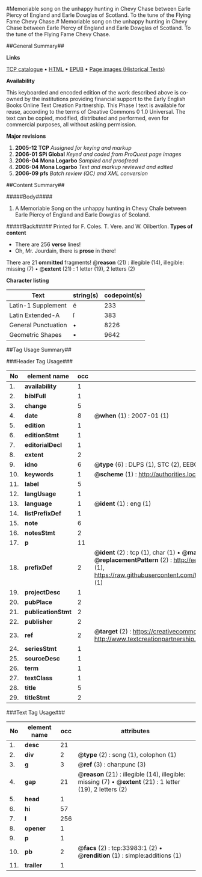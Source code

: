 #Memoriable song on the unhappy hunting in Chevy Chase between Earle Piercy of England and Earle Dowglas of Scotland. To the tune of the Flying Fame Chevy Chase.#
Memoriable song on the unhappy hunting in Chevy Chase between Earle Piercy of England and Earle Dowglas of Scotland. To the tune of the Flying Fame
Chevy Chase.

##General Summary##

**Links**

[TCP catalogue](http://www.ota.ox.ac.uk/tcp/)  • 
[HTML](http://tei.it.ox.ac.uk/tcp/Texts-HTML/free/A50/A50587.html)  • 
[EPUB](http://tei.it.ox.ac.uk/tcp/Texts-EPUB/free/A50/A50587.epub) • 
[Page images (Historical Texts)](https://data.historicaltexts.jisc.ac.uk/view?pubId=eebo-99829543e&pageId=eebo-99829543e-33983-1)

**Availability**

This keyboarded and encoded edition of the
	       work described above is co-owned by the institutions
	       providing financial support to the Early English Books
	       Online Text Creation Partnership. This Phase I text is
	       available for reuse, according to the terms of Creative
	       Commons 0 1.0 Universal. The text can be copied,
	       modified, distributed and performed, even for
	       commercial purposes, all without asking permission.

**Major revisions**

1. __2005-12__ __TCP__ *Assigned for keying and markup*
1. __2006-01__ __SPi Global__ *Keyed and coded from ProQuest page images*
1. __2006-04__ __Mona Logarbo__ *Sampled and proofread*
1. __2006-04__ __Mona Logarbo__ *Text and markup reviewed and edited*
1. __2006-09__ __pfs__ *Batch review (QC) and XML conversion*

##Content Summary##

#####Body#####

1. A Memoriable Song on the unhappy hunting in Chevy Chaſe between Earle Piercy of England and Earle Dowglas of Scoland.

#####Back#####
Printed for F. Coles. T. Vere. and W. Oilbertſon.
**Types of content**

  * There are 256 **verse** lines!
  * Oh, Mr. Jourdain, there is **prose** in there!

There are 21 **ommitted** fragments! 
 @__reason__ (21) : illegible (14), illegible: missing (7)  •  @__extent__ (21) : 1 letter (19), 2 letters (2)

**Character listing**


|Text|string(s)|codepoint(s)|
|---|---|---|
|Latin-1 Supplement|é|233|
|Latin Extended-A|ſ|383|
|General Punctuation|•|8226|
|Geometric Shapes|▪|9642|

##Tag Usage Summary##

###Header Tag Usage###

|No|element name|occ|attributes|
|---|---|---|---|
|1.|__availability__|1||
|2.|__biblFull__|1||
|3.|__change__|5||
|4.|__date__|8| @__when__ (1) : 2007-01 (1)|
|5.|__edition__|1||
|6.|__editionStmt__|1||
|7.|__editorialDecl__|1||
|8.|__extent__|2||
|9.|__idno__|6| @__type__ (6) : DLPS (1), STC (2), EEBO-CITATION (1), PROQUEST (1), VID (1)|
|10.|__keywords__|1| @__scheme__ (1) : http://authorities.loc.gov/ (1)|
|11.|__label__|5||
|12.|__langUsage__|1||
|13.|__language__|1| @__ident__ (1) : eng (1)|
|14.|__listPrefixDef__|1||
|15.|__note__|6||
|16.|__notesStmt__|2||
|17.|__p__|11||
|18.|__prefixDef__|2| @__ident__ (2) : tcp (1), char (1)  •  @__matchPattern__ (2) : ([0-9\-]+):([0-9IVX]+) (1), (.+) (1)  •  @__replacementPattern__ (2) : http://eebo.chadwyck.com/downloadtiff?vid=$1&page=$2 (1), https://raw.githubusercontent.com/textcreationpartnership/Texts/master/tcpchars.xml#$1 (1)|
|19.|__projectDesc__|1||
|20.|__pubPlace__|2||
|21.|__publicationStmt__|2||
|22.|__publisher__|2||
|23.|__ref__|2| @__target__ (2) : https://creativecommons.org/publicdomain/zero/1.0/ (1), http://www.textcreationpartnership.org/docs/. (1)|
|24.|__seriesStmt__|1||
|25.|__sourceDesc__|1||
|26.|__term__|1||
|27.|__textClass__|1||
|28.|__title__|5||
|29.|__titleStmt__|2||


###Text Tag Usage###

|No|element name|occ|attributes|
|---|---|---|---|
|1.|__desc__|21||
|2.|__div__|2| @__type__ (2) : song (1), colophon (1)|
|3.|__g__|3| @__ref__ (3) : char:punc (3)|
|4.|__gap__|21| @__reason__ (21) : illegible (14), illegible: missing (7)  •  @__extent__ (21) : 1 letter (19), 2 letters (2)|
|5.|__head__|1||
|6.|__hi__|57||
|7.|__l__|256||
|8.|__opener__|1||
|9.|__p__|1||
|10.|__pb__|2| @__facs__ (2) : tcp:33983:1 (2)  •  @__rendition__ (1) : simple:additions (1)|
|11.|__trailer__|1||
